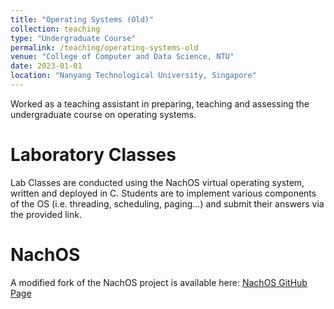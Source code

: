 ```yaml
---
title: "Operating Systems (Old)"
collection: teaching
type: "Undergraduate Course"
permalink: /teaching/operating-systems-old
venue: "College of Computer and Data Science, NTU"
date: 2023-01-01
location: "Nanyang Technological University, Singapore"
---
```


Worked as a teaching assistant in preparing, teaching and assessing the undergraduate course on operating systems.

Laboratory Classes
======
Lab Classes are conducted using the NachOS virtual operating system, written and deployed in C. Students are to implement various components of the OS (i.e. threading, scheduling, paging...) and submit their answers via the provided link.


NachOS
======
A modified fork of the NachOS project is available here:
[NachOS GitHub Page](https://github.com/mohitprashant/nachos-project)